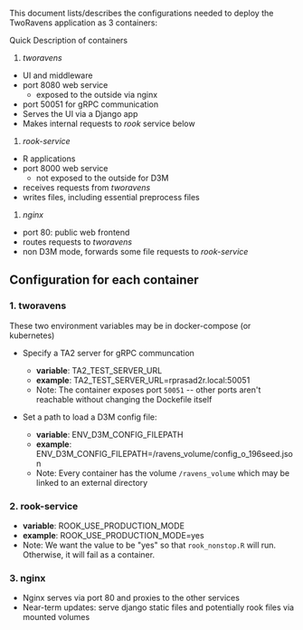 
This document lists/describes the configurations needed to deploy the TwoRavens application as 3 containers:

Quick Description of containers

1. *tworavens*
  - UI and middleware
  - port 8080 web service
    - exposed to the outside via nginx
  - port 50051 for gRPC communication
  - Serves the UI via a Django app
  - Makes internal requests to *rook* service below
1. *rook-service*
  - R applications
  - port 8000 web service
    - not exposed to the outside for D3M
  - receives requests from *tworavens*
  - writes files, including essential preprocess files
1. *nginx*
  - port 80: public web frontend
  - routes requests to *tworavens*
  - non D3M mode, forwards some file requests to *rook-service*

## Configuration for each container

### 1. tworavens

These two environment variables may be in docker-compose (or kubernetes)

- Specify a TA2 server for gRPC communcation
  - **variable**: TA2_TEST_SERVER_URL
  - **example**: TA2_TEST_SERVER_URL=rprasad2r.local:50051
  - Note: The container exposes port `50051` -- other ports aren't reachable without changing the Dockefile itself

- Set a path to load a D3M config file:
  - **variable**: ENV_D3M_CONFIG_FILEPATH
  - **example**:  ENV_D3M_CONFIG_FILEPATH=/ravens_volume/config_o_196seed.json
  - Note: Every container has the volume `/ravens_volume` which may be linked to an external directory

### 2. rook-service
  - **variable**: ROOK_USE_PRODUCTION_MODE
  - **example**:  ROOK_USE_PRODUCTION_MODE=yes
  - Note: We want the value to be "yes" so that `rook_nonstop.R` will run. Otherwise, it will fail as a container.

### 3. nginx
  - Nginx serves via port 80 and proxies to the other services
  - Near-term updates: serve django static files and potentially rook files via mounted volumes

